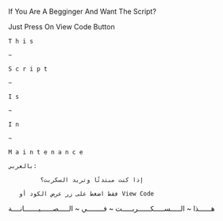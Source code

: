 If You Are A Begginger And Want The Script?

Just Press On View Code Button

	T h i s

	~ 

	S c r i p t

	~

	I s

	~

	I n 

	~

	M a i n t e n a n c e  

	بالعربي:

             إذا كنت مبتدئًا وتريد السكربت؟ 
      
       فقط اضغط على زر عرض الكود أو View Code

هــــــذا ~ الـــــســـــكــــــربـــــت ~ فــــــــي ~ الـــــصــــــيـــــــانــــة   











